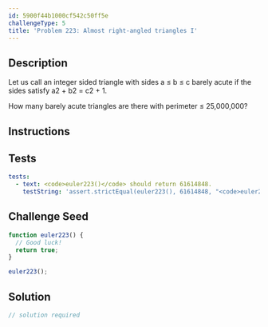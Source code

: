 ```yaml
---
id: 5900f44b1000cf542c50ff5e
challengeType: 5
title: 'Problem 223: Almost right-angled triangles I'
---
```


## Description
<section id='description'>
Let us call an integer sided triangle with sides a ≤ b ≤ c barely acute if the sides satisfy a2 + b2 = c2 + 1.

How many barely acute triangles are there with perimeter ≤ 25,000,000?
</section>

## Instructions
<section id='instructions'>

</section>

## Tests
<section id='tests'>

```yml
tests:
  - text: <code>euler223()</code> should return 61614848.
    testString: 'assert.strictEqual(euler223(), 61614848, "<code>euler223()</code> should return 61614848.");'

```

</section>

## Challenge Seed
<section id='challengeSeed'>

<div id='js-seed'>

```js
function euler223() {
  // Good luck!
  return true;
}

euler223();
```

</div>



</section>

## Solution
<section id='solution'>

```js
// solution required
```
</section>
